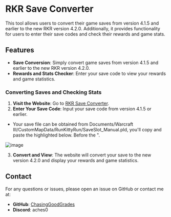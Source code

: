 # RKR Save Converter

This tool allows users to convert their game saves from version 4.1.5 and earlier to the new RKR version 4.2.0. Additionally, it provides functionality for users to enter their save codes and check their rewards and game stats.

## Features

- **Save Conversion**: Simply convert game saves from version 4.1.5 and earlier to the new RKR version 4.2.0.
- **Rewards and Stats Checker**: Enter your save code to view your rewards and game statistics.

### Converting Saves and Checking Stats

1. **Visit the Website**: Go to [RKR Save Converter](https://chasinggoodgrades.github.io/RKRSaveConverter).
2. **Enter Your Save Code**: Input your save code from version 4.1.5 or earlier.
 - Your save file can be obtained from Documents/Warcraft III/CustomMapData/RunKittyRun/SaveSlot_Manual.pld, you'll copy and paste the highlighted below. Before the ". 

![image](https://github.com/Chasinggoodgrades/RKRSaveConverter/assets/31477538/04b9aaa5-ea84-4521-9e1d-2e13b760d036)

3. **Convert and View**: The website will convert your save to the new version 4.2.0 and display your rewards and game statistics.

## Contact

For any questions or issues, please open an issue on GitHub or contact me at:

- **GitHub**: [ChasingGoodGrades](https://github.com/ChasingGoodGrades)
- **Discord**: aches0
